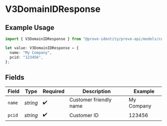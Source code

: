 # V3DomainIDResponse

## Example Usage

```typescript
import { V3DomainIDResponse } from "@prove-identity/prove-api/models/components";

let value: V3DomainIDResponse = {
  name: "My Company",
  pcid: "123456",
};
```

## Fields

| Field                  | Type                   | Required               | Description            | Example                |
| ---------------------- | ---------------------- | ---------------------- | ---------------------- | ---------------------- |
| `name`                 | *string*               | :heavy_check_mark:     | Customer friendly name | My Company             |
| `pcid`                 | *string*               | :heavy_check_mark:     | Customer ID            | 123456                 |